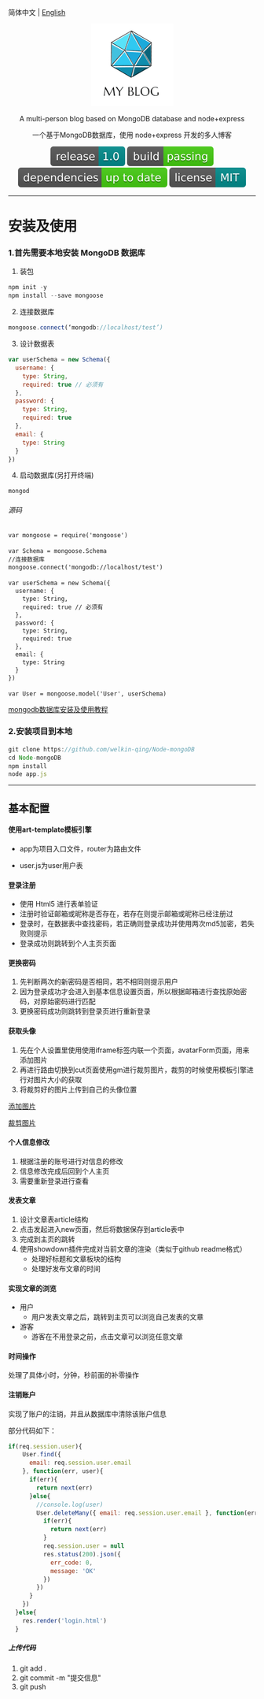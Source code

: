 简体中文 | [English](./README.zh-English.md) 

<div align="center">

![](https://github.com/welkin-qing/Node-mongoDB/blob/master/img/logo.png)

A multi-person blog based on MongoDB database and node+express

一个基于MongoDB数据库，使用 node+express 开发的多人博客

![](https://github.com/welkin-qing/Node-mongoDB/blob/master/img/release-1.0-darkcyan.svg)
![](https://github.com/welkin-qing/Node-mongoDB/blob/master/img/build-passing-brightgreen.svg)
![](https://github.com/welkin-qing/Node-mongoDB/blob/master/img/dependencies-up%20to%20date-brightgreen.svg)
![](https://github.com/welkin-qing/Node-mongoDB/blob/master/img/license-MIT-darkcyan.svg)

</div>

-----

# 安装及使用
### 1.首先需要本地安装 MongoDB 数据库 
1. 装包
```js
npm init -y
npm install --save mongoose
```
2. 连接数据库
```js
mongoose.connect(‘mongodb://localhost/test’)
```
3. 设计数据表
```js
var userSchema = new Schema({
  username: {
    type: String,
    required: true // 必须有
  },
  password: {
    type: String,
    required: true
  },
  email: {
    type: String
  }
})
```
4. 启动数据库(另打开终端)
```js
mongod
```
###### 源码
```
var mongoose = require('mongoose')

var Schema = mongoose.Schema
//连接数据库
mongoose.connect('mongodb://localhost/test')

var userSchema = new Schema({
  username: {
    type: String,
    required: true // 必须有
  },
  password: {
    type: String,
    required: true
  },
  email: {
    type: String
  }
})

var User = mongoose.model('User', userSchema)

```
[mongodb数据库安装及使用教程](https://blog.csdn.net/Welkin_qing/article/details/83420214)

### 2.安装项目到本地
```js
git clone https://github.com/welkin-qing/Node-mongoDB
cd Node-mongoDB
npm install
node app.js
```
-----

## 基本配置

#### 使用art-template模板引擎

- app为项目入口文件，router为路由文件

- user.js为user用户表

#### 登录注册
- 使用 Html5 进行表单验证
- 注册时验证邮箱或昵称是否存在，若存在则提示邮箱或昵称已经注册过
- 登录时，在数据表中查找密码，若正确则登录成功并使用两次md5加密，若失败则提示
- 登录成功则跳转到个人主页页面

#### 更换密码

1. 先判断两次的新密码是否相同，若不相同则提示用户
2. 因为登录成功才会进入到基本信息设置页面，所以根据邮箱进行查找原始密码，对原始密码进行匹配
3. 更换密码成功则跳转到登录页进行重新登录

#### 获取头像
1. 先在个人设置里使用使用iframe标签内联一个页面，avatarForm页面，用来添加图片
2. 再进行路由切换到cut页面使用gm进行裁剪图片，裁剪的时候使用模板引擎进行对图片大小的获取
3. 将裁剪好的图片上传到自己的头像位置

[添加图片](https://github.com/welkin-qing/Node-mongoDB/blob/master/img/choose.png)

[裁剪图片](https://github.com/welkin-qing/Node-mongoDB/blob/master/img/cut.png)

#### 个人信息修改
1. 根据注册的账号进行对信息的修改
2. 信息修改完成后回到个人主页
3. 需要重新登录进行查看

#### 发表文章
1. 设计文章表article结构
2. 点击发起进入new页面，然后将数据保存到article表中
3. 完成到主页的跳转
4. 使用showdown插件完成对当前文章的渲染（类似于github readme格式）
    - 处理好标题和文章板块的结构
    - 处理好发布文章的时间

#### 实现文章的浏览
- 用户
    * 用户发表文章之后，跳转到主页可以浏览自己发表的文章
- 游客
    * 游客在不用登录之前，点击文章可以浏览任意文章

#### 时间操作
处理了具体小时，分钟，秒前面的补零操作

#### 注销账户
实现了账户的注销，并且从数据库中清除该账户信息

部分代码如下：
```js
if(req.session.user){
    User.find({
      email: req.session.user.email
    }, function(err, user){
      if(err){
        return next(err)
      }else{
        //console.log(user)
        User.deleteMany({ email: req.session.user.email }, function(err, user){
          if(err){
            return next(err)
          }
          req.session.user = null
          res.status(200).json({
            err_code: 0,
            message: 'OK'
          })
        })
      }
    })
  }else{
    res.render('login.html')
  }
```
##### 上传代码
1. git add .
2. git commit -m "提交信息"
3. git push

